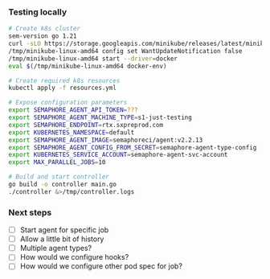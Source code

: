 ### Testing locally

```bash
# Create k8s cluster
sem-version go 1.21
curl -sLO https://storage.googleapis.com/minikube/releases/latest/minikube-linux-amd64 && install minikube-linux-amd64 /tmp/
/tmp/minikube-linux-amd64 config set WantUpdateNotification false
/tmp/minikube-linux-amd64 start --driver=docker
eval $(/tmp/minikube-linux-amd64 docker-env)

# Create required k8s resources
kubectl apply -f resources.yml

# Expose configuration parameters
export SEMAPHORE_AGENT_API_TOKEN=???
export SEMAPHORE_AGENT_MACHINE_TYPE=s1-just-testing
export SEMAPHORE_ENDPOINT=rtx.sxpreprod.com
export KUBERNETES_NAMESPACE=default
export SEMAPHORE_AGENT_IMAGE=semaphoreci/agent:v2.2.13
export SEMAPHORE_AGENT_CONFIG_FROM_SECRET=semaphore-agent-type-config
export KUBERNETES_SERVICE_ACCOUNT=semaphore-agent-svc-account
export MAX_PARALLEL_JOBS=10

# Build and start controller
go build -o controller main.go
./controller &>/tmp/controller.logs
```

### Next steps

- [ ] Start agent for specific job
- [ ] Allow a little bit of history
- [ ] Multiple agent types?
- [ ] How would we configure hooks?
- [ ] How would we configure other pod spec for job?
